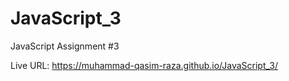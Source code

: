 # JavaScript_3
JavaScript Assignment #3

Live URL: https://muhammad-qasim-raza.github.io/JavaScript_3/
